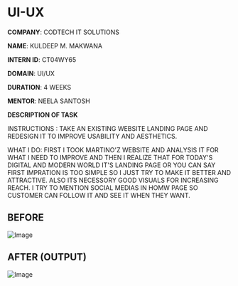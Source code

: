 # UI-UX

**COMPANY**: CODTECH IT SOLUTIONS

**NAME**: KULDEEP M. MAKWANA

**INTERN ID**: CT04WY65

**DOMAIN**: UI/UX

**DURATION**: 4 WEEKS

**MENTOR**: NEELA SANTOSH

**DESCRIPTION OF TASK**

INSTRUCTIONS : TAKE AN EXISTING WEBSITE LANDING PAGE AND REDESIGN IT TO IMPROVE USABILITY AND AESTHETICS.

WHAT I DO: FIRST I TOOK MARTINO'Z WEBSITE AND ANALYSIS IT FOR WHAT I NEED TO IMPROVE AND THEN I REALIZE THAT FOR TODAY'S DIGITAL AND MODERN WORLD IT'S LANDING PAGE OR YOU CAN SAY FIRST IMPRATION IS TOO SIMPLE SO I JUST TRY TO MAKE IT BETTER AND ATTRACTIVE. ALSO ITS NECESSORY GOOD VISUALS FOR INCREASING REACH. I TRY TO MENTION SOCIAL MEDIAS IN HOMW PAGE SO CUSTOMER CAN FOLLOW IT AND SEE IT WHEN THEY WANT. 

## BEFORE

![Image](https://github.com/user-attachments/assets/95b64e6a-c324-45de-a3d7-e3a235e674f9)

## AFTER (OUTPUT)

![Image](https://github.com/user-attachments/assets/3ea492b3-cbe4-48b4-ae37-b5f30eb8673c)
